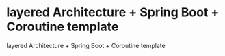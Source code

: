 # layered Architecture + Spring Boot + Coroutine template
layered Architecture + Spring Boot + Coroutine template
